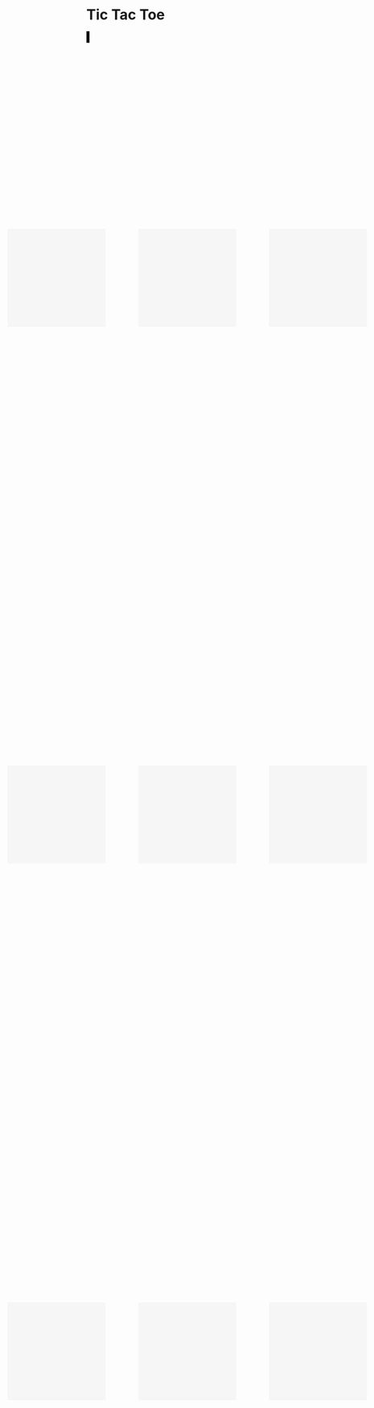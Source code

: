 # Tic Tac Toe
<style>
    .canvas-container{
        position: relative;
        width: 660px;
        height: 660px;
    }
    #canvas {
        position: absolute;
        background-color:lightgrey
    }
    #button1 {
        font-size:100px;
        background-color:#F6F6F6;
        border:none;
        position:absolute;
        left:7.4%;
        top:13.3%;
        width: 195px;
        height: 195px;
    }
    #button2 {
        font-size:100px;
        background-color:#F6F6F6;
        border:none;
        position:absolute;
        left:34.5%;
        top:13.3%;
        width: 195px;
        height: 195px;
    }
    #button3 {
        font-size:100px;
        background-color:#F6F6F6;
        border:none;
        position:absolute;
        left:61.6%;
        top:13.3%;
        width: 195px;
        height: 195px;
    }
    #button4 {
        font-size:100px;
        background-color:#F6F6F6;
        border:none;
        position:absolute;
        left:7.4%;
        top:40%;
        width: 195px;
        height: 195px;
    }
    #button5 {
        font-size:100px;
        background-color:#F6F6F6;
        border:none;
        position:absolute;
        left:34.5%;
        top:40%;
        width: 195px;
        height: 195px;
    }
    #button6 {
        font-size:100px;
        background-color:#F6F6F6;
        border:none;
        position:absolute;
        left:61.6%;
        top:40%;
        width: 195px;
        height: 195px;
    }
    #button7 {
        font-size:100px;
        background-color:#F6F6F6;
        border:none;
        position:absolute;
        left:7.4%;
        top:66.7%;
        width: 195px;
        height: 195px;
    }
    #button8 {
        font-size:100px;
        background-color:#F6F6F6;
        border:none;
        position:absolute;
        left:34.5%;
        top:66.7%;
        width: 195px;
        height: 195px;
    }
    #button9 {
        font-size:100px;
        background-color:#F6F6F6;
        border:none;
        position:absolute;
        left:61.6%;
        top:66.7%;
        width: 195px;
        height: 195px;
    }
</style>
<html>
<div class = "class-container">
    <type id="whowin"></type>
    <canvas class="canvas" id="Board" width="660" height="660" style="border:3px solid #000000;"></canvas>
    <button id='button1' onclick="oneaction()"></button> 
    <button id='button2' onclick="twoaction()"></button> 
    <button id='button3' onclick="threeaction()"></button> 
    <button id='button4' onclick="fouraction()"></button> 
    <button id='button5' onclick="fiveaction()"></button> 
    <button id='button6' onclick="sixaction()"></button> 
    <button id='button7' onclick="sevenaction()"></button> 
    <button id='button8' onclick="eightaction()"></button> 
    <button id='button9' onclick="nineaction()"></button> 
</div>
</html>
<script>
    var turn = 0
    var one = 0
    var two = 0
    var three = 0
    var four = 0
    var five = 0
    var six = 0
    var seven = 0
    var eight = 0
    var nine = 0
    var win = false
    var winner = ""
    const xo = ["X","O"]
    var b = document.getElementById("Board");
    var board = b.getContext("2d");
    board.lineWidth = 3;
    function reset(){
        turn = 0
        one = 0
        two = 0
        three = 0
        four = 0
        five = 0
        six = 0
        seven = 0
        eight = 0
        nine = 0
        win = false
        winner = ""
        board.clearRect(0, 0, b.width, b.height)
        document.getElementById("button1").innerHTML = ""
        document.getElementById("button2").innerHTML = ""
        document.getElementById("button3").innerHTML = ""
        document.getElementById("button4").innerHTML = ""
        document.getElementById("button5").innerHTML = ""
        document.getElementById("button6").innerHTML = ""
        document.getElementById("button7").innerHTML = ""
        document.getElementById("button8").innerHTML = ""
        document.getElementById("button9").innerHTML = ""
        document.getElementById("whowin").innerHTML = ""
        drawBoard()
    }
    function won(){
        if(win){
            alert(winner + " wins")
            reset()
        }
    }
    function testwin(){
        if(one == two && two == three && one != 0 && two!=0 && three!=0){
            console.log(one,"wins")
            win = true
            winner = one
            won()
        }
        else if(four == five && five == six && four != 0 && five!=0 && six!=0){
            console.log(four,"wins")
            win = true
            winner = four
            won()
        }
        else if(seven == eight && eight == nine && seven != 0 && eight!=0 && nine!=0){
            console.log(seven,"wins")
            win = true
            winner = seven
            won()
        }
        else if(one == five && five == nine && one != 0 && five!=0 && nine!=0){
            console.log(one,"wins")
            win = true
            winner = one
            won()
        }
        else if(three == five && five == seven && three != 0 && five!=0 && seven!=0){
            console.log(three,"wins")
            win = true
            winner = three
            won()
        }
        else if(one == four && four == seven && one != 0 && four!=0 && seven!=0){
            console.log(one,"wins")
            win = true
            winner = one
            won()
        }
        else if(two == five && five == eight && two != 0 && five!=0 && eight!=0){
            console.log(two,"wins")
            win = true
            winner = two
            won()
        }
        else if(three == six && six == nine && three != 0 && six!=0 && nine!=0){
            console.log(three,"wins")
            win = true
            winner = three
            won()
        }
        else{
            console.log("no")
            win = false
        }
    }
    function oneaction(){
        if (one==0){
            document.getElementById("button1").innerHTML = xo[turn]
            one=xo[turn]
            console.log(one)
            if (turn == 1){
                turn=0
            }
            else{
                turn=1
            }
            console.log("huh")
            testwin()
        }
        else{
            alert("Try Again")
        }
    }
    function twoaction(){
        if (two==0){
            document.getElementById("button2").innerHTML = xo[turn]
            two=xo[turn]
            console.log(two)
            if (turn == 1){
                turn=0
            }
            else{
                turn=1
            }
            testwin()
        }
        else{
            alert("Try Again")
        }
    }
    function threeaction(){
        if (three==0){
            document.getElementById("button3").innerHTML = xo[turn]
            three=xo[turn]
            console.log(three)
            if (turn == 1){
                turn=0
            }
            else{
                turn=1
            }
            testwin()
        }
        else{
            alert("Try Again")
        }
    }
    function fouraction(){
        if (four==0){
            document.getElementById("button4").innerHTML = xo[turn]
            four=xo[turn]
            console.log(four)
            if (turn == 1){
                turn=0
            }
            else{
                turn=1
            }
            testwin()
        }
        else{
            alert("Try Again")
        }
    }
    function fiveaction(){
        if (five==0){
            document.getElementById("button5").innerHTML = xo[turn]
            five=xo[turn]
            console.log(five)
            if (turn == 1){
                turn=0
            }
            else{
                turn=1
            }
            testwin()
        }
        else{
            alert("Try Again")
        }
    }
    function sixaction(){
        if (six==0){
            document.getElementById("button6").innerHTML = xo[turn]
            six=xo[turn]
            console.log(six)
            if (turn == 1){
                turn=0
            }
            else{
                turn=1
            }
            testwin()
        }
        else{
            alert("Try Again")
        }
    }
    function sevenaction(){
        if (seven==0){
            document.getElementById("button7").innerHTML = xo[turn]
            seven=xo[turn]
            console.log(seven)
            if (turn == 1){
                turn=0
            }
            else{
                turn=1
            }
            testwin()
        }
        else{
            alert("Try Again")
        }
    }
    function eightaction(){
        if (eight==0){
            document.getElementById("button8").innerHTML = xo[turn]
            eight=xo[turn]
            console.log(eight)
            if (turn == 1){
                turn=0
            }
            else{
                turn=1
            }
            testwin()
        }
        else{
            alert("Try Again")
        }
    }
    function nineaction(){
        if (nine==0){
            document.getElementById("button9").innerHTML = xo[turn]
            nine=xo[turn]
            console.log(nine)
            if (turn == 1){
                turn=0
            }
            else{
                turn=1
            }
            testwin()
        }
        else{
            alert("Try Again")
        }
    }
    function drawBoard(){
        board.clearRect(0, 0, b.width, b.height)
        board.beginPath();
        board.moveTo(230, 30);
        board.lineTo(230, 630);
        board.moveTo(430, 30);
        board.lineTo(430, 630);
        board.moveTo(30, 230);
        board.lineTo(630, 230);
        board.moveTo(30, 430);
        board.lineTo(630, 430);
        board.closePath();
        board.stroke();
    }
    drawBoard()
</script>